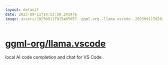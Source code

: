 ```yaml
---
layout: default
date: 2025-09-11T14:53:59.241476
image: assets/20250911T015405057--ggml-org--llama.vscode--20250911T020251342--cropped.png
---
```


# [ggml-org/llama.vscode](https://github.com/ggml-org/llama.vscode)

local AI code completion and chat for VS Code
